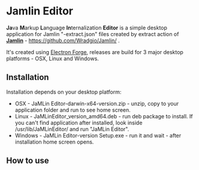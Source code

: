 # Jamlin Editor

**Ja**va **M**arkup **L**anguage **In**ternalization **Editor** is a simple desktop application for Jamlin "-extract.json" files created by extract action of [**Jamlin**](https://github.com/Wradgio/Jamlin/) - https://github.com/Wradgio/Jamlin/ .

It's created using [Electron Forge](https://electronforge.io/), releases are build for 3 major desktop platforms - OSX, Linux and Windows.

## Installation

Installation depends on your desktop platform:

- OSX - JaMLin Editor-darwin-x64-version.zip - unzip, copy to your application folder and run to see home screen.
- Linux - JaMLinEditor_version_amd64.deb - run deb package to install. If you can't find application after installed, look inside /usr/lib/JaMLinEditor/ and run "JaMLin Editor".
- Windows - JaMLin Editor-version Setup.exe - run it and wait - after installation home screen opens.


## How to use
